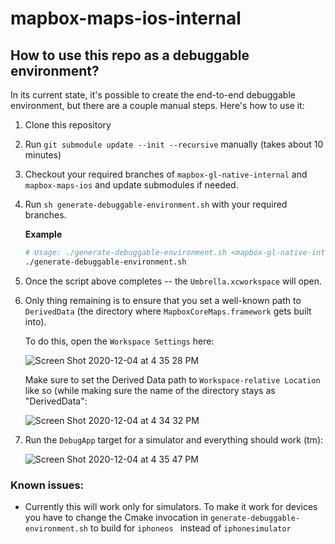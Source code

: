 # mapbox-maps-ios-internal

## How to use this repo as a debuggable environment?

In its current state, it's possible to create the end-to-end debuggable environment, but there are a couple manual steps. Here's how to use it:
1. Clone this repository
2. Run `git submodule update --init --recursive` manually (takes about 10 minutes)
3. Checkout your required branches of `mapbox-gl-native-internal` and `mapbox-maps-ios` and update submodules if needed.
4. Run `sh generate-debuggable-environment.sh` with your required branches. 

   **Example**

   ```bash
   # Usage: ./generate-debuggable-environment.sh <mapbox-gl-native-internal branch> <mapbox-maps-ios branch>
   ./generate-debuggable-environment.sh 
   ```

5. Once the script above completes -- the `Umbrella.xcworkspace` will open.
6. Only thing remaining is to ensure that you set a well-known path to `DerivedData` (the directory where `MapboxCoreMaps.framework` gets built into). 

   To do this, open the `Workspace Settings` here:

   ![Screen Shot 2020-12-04 at 4 35 28 PM](https://user-images.githubusercontent.com/6844889/101218237-bb254e80-3650-11eb-80e3-f266dd28962a.png)

   Make sure to set the Derived Data path to `Workspace-relative Location` like so (while making sure the name of the directory stays as "DerivedData":
   
   ![Screen Shot 2020-12-04 at 4 34 32 PM](https://user-images.githubusercontent.com/6844889/101218467-1d7e4f00-3651-11eb-9ae9-38ce705c91b6.png)

7. Run the `DebugApp` target for a simulator and everything should work (tm):
   
   ![Screen Shot 2020-12-04 at 4 35 47 PM](https://user-images.githubusercontent.com/6844889/101218658-7bab3200-3651-11eb-9933-c1f8420695dd.png)



### Known issues:
- Currently this will work only for simulators. To make it work for devices you have to change the Cmake invocation in `generate-debuggable-environment.sh` to build for `iphoneos ` instead of `iphonesimulator`
